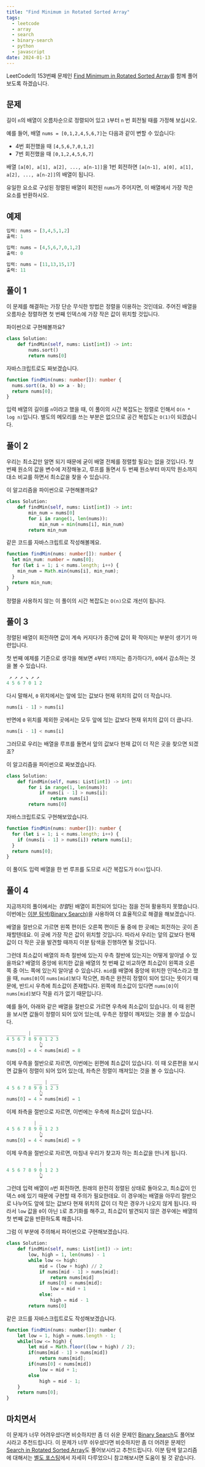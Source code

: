 ```yaml
---
title: "Find Minimum in Rotated Sorted Array"
tags:
  - leetcode
  - array
  - search
  - binary-search
  - python
  - javascript
date: 2024-01-13
---
```


LeetCode의 153번째 문제인 [Find Minimum in Rotated Sorted Array](https://leetcode.com/problems/find-minimum-in-rotated-sorted-array/)를 함께 풀어보도록 하겠습니다.

## 문제

길이 `n`의 배열이 오름차순으로 정렬되어 있고 `1`부터 `n` 번 회전될 때를 가정해 보십시오.

예를 들어, 배열 `nums = [0,1,2,4,5,6,7]`는 다음과 같이 변할 수 있습니다:

- 4번 회전했을 때 `[4,5,6,7,0,1,2]`
- 7번 회전했을 때 `[0,1,2,4,5,6,7]`

배열 `[a[0], a[1], a[2], ..., a[n-1]]`을 1번 회전하면 `[a[n-1], a[0], a[1], a[2], ..., a[n-2]]`의 배열이 됩니다.

유일한 요소로 구성된 정렬된 배열이 회전된 `nums`가 주어지면, 이 배열에서 가장 작은 요소를 반환하시오.

## 예제

```py
입력: nums = [3,4,5,1,2]
출력: 1
```

```py
입력: nums = [4,5,6,7,0,1,2]
출력: 0
```

```py
입력: nums = [11,13,15,17]
출력: 11
```

## 풀이 1

이 문제를 해결하는 가장 단순 무식한 방법은 정렬을 이용하는 것인데요.
주어진 배열을 오름차순 정렬하면 첫 번째 인덱스에 가장 작은 값이 위치할 것입니다.

파이썬으로 구현해볼까요?

```py
class Solution:
    def findMin(self, nums: List[int]) -> int:
        nums.sort()
        return nums[0]
```

자바스크립트로도 짜보겠습니다.

```ts
function findMin(nums: number[]): number {
  nums.sort((a, b) => a - b);
  return nums[0];
}
```

입력 배열의 길이를 `n`이라고 했을 때, 이 풀이의 시간 복잡도는 정렬로 인해서 `O(n * log n)`입니다.
별도의 메모리를 쓰는 부분은 없으므로 공간 복잡도는 `O(1)`이 되겠습니다.

## 풀이 2

우리는 최소값만 알면 되기 때문에 굳이 배열 전체를 정렬할 필요는 없을 것입니다.
첫 번째 원소의 값을 변수에 저장해놓고, 루프를 돌면서 두 번째 원소부터 마지막 원소까지 대소 비교를 하면서 최소값을 찾을 수 있습니다.

이 알고리즘을 파이썬으로 구현해볼까요?

```py
class Solution:
    def findMin(self, nums: List[int]) -> int:
        min_num = nums[0]
        for i in range(1, len(nums)):
            min_num = min(nums[i], min_num)
        return min_num
```

같은 코드를 자바스크립트로 작성해볼께요.

```ts
function findMin(nums: number[]): number {
  let min_num: number = nums[0];
  for (let i = 1; i < nums.length; i++) {
    min_num = Math.min(nums[i], min_num);
  }
  return min_num;
}
```

정렬을 사용하지 않는 이 풀이의 시간 복잡도는 `O(n)`으로 개선이 됩니다.

## 풀이 3

정렬된 배열이 회전하면 값이 계속 커지다가 중간에 값이 확 작아지는 부분이 생기기 마련입니다.

첫 번째 예제를 기준으로 생각을 해보면 `4`부터 `7`까지는 증가하다가, `0`에서 감소하는 것을 볼 수 있습니다.

```py
 ↗ ↗ ↗ ↘ ↗ ↗
4 5 6 7 0 1 2
```

다시 말해서, `0` 위치에서는 앞에 있는 값보다 현재 위치의 값이 더 작습니다.

```py
nums[i - 1] > nums[i]
```

반면에 `0` 위치를 제외한 곳에서는 모두 앞에 있는 값보다 현재 위치의 값이 더 큽니다.

```py
nums[i - 1] < nums[i]
```

그러므로 우리는 배열을 루프를 돌면서 앞의 값보다 현재 값이 더 작은 곳을 찾으면 되겠죠?

이 알고리즘을 파이썬으로 짜보겠습니다.

```py
class Solution:
    def findMin(self, nums: List[int]) -> int:
        for i in range(1, len(nums)):
            if nums[i - 1] > nums[i]:
                return nums[i]
        return nums[0]
```

자바스크립트로도 구현해보았습니다.

```ts
function findMin(nums: number[]): number {
  for (let i = 1; i < nums.length; i++) {
    if (nums[i - 1] > nums[i]) return nums[i];
  }
  return nums[0];
}
```

이 풀이도 입력 배열을 한 번 루프를 도므로 시간 복잡도가 `O(n)`입니다.

## 풀이 4

지금까지의 풀이에서는 *정렬*된 배열이 회전되어 있다는 점을 전혀 활용하지 못했습니다.
이번에는 [이분 탐색(Binary Search)](/algorithms/binary-search/)을 사용하여 더 효율적으로 해결을 해보겠습니다.

배열을 절반으로 가르면 왼쪽 편이든 오른쪽 편이든 둘 중에 한 곳에는 회전하는 곳이 존재할텐데요.
이 곳에 가장 작은 값이 위치할 것입니다.
따라서 우리는 앞의 값보다 현재 값이 더 작은 곳을 발견할 때까지 이분 탐색을 진행하면 될 것입니다.

그런데 최소값이 배열의 좌측 절반에 있는지 우측 절반에 있는지는 어떻게 알아낼 수 있을까요?
배열의 중앙에 위치한 값을 배열의 첫 번째 값 비교하면 최소값이 왼쪽과 오른쪽 중 어느 쪽에 있는지 알아낼 수 있습니다.
`mid`를 배열에 중앙에 위치한 인덱스라고 했을 때, `nums[0]`이 `nums[mid]`보다 작으면, 좌측은 완전히 정렬이 되어 있다는 뜻이기 때문에, 반드시 우측에 최소값이 존재합니다.
왼쪽에 최소값이 있다면 `nums[0]`이 `nums[mid]`보다 작을 리가 없기 때문입니다.

예를 들어, 아래와 같은 배열을 절반으로 가르면 우측에 최소값이 있습니다.
이 때 왼편을 보시면 값들이 정렬이 되어 있어 있는데, 우측은 정렬이 깨져있는 것을 볼 수 있습니다.

```py
_______ | _________
4 5 6 7 8 9 0 1 2 3
            👆
nums[0] = 4 < nums[mid] = 8
```

이제 우측을 절반으로 자르면, 이번에는 왼편에 최소값이 있습니다.
이 때 오른편을 보시면 값들이 정렬이 되어 있어 있는데, 좌측은 정렬이 깨져있는 것을 볼 수 있습니다.

```py
          ___ | ___
4 5 6 7 8 9 0 1 2 3
            👆
nums[0] = 4 > nums[mid] = 1
```

이제 좌측을 절반으로 자르면, 이번에는 우측에 최소값이 있습니다.

```py
          | _
4 5 6 7 8 9 0 1 2 3
            👆
nums[0] = 4 < nums[mid] = 9
```

이제 우측을 절반으로 자르면, 마침내 우리가 찾고자 하는 최소값을 만나게 됩니다.

```py
            |
4 5 6 7 8 9 0 1 2 3
            👆
```

그런데 입력 배열이 `n`번 회전하면, 원래의 완전히 정렬된 상태로 돌아오고, 최소값이 인덱스 `0`에 있기 때문에 구현할 때 주의가 필요한데요.
이 경우에는 배열을 아무리 절반으로 나누어도 앞에 있는 값보다 현재 위치의 값이 더 작은 경우가 나오지 않게 됩니다.
따라서 `low` 값을 `0`이 아닌 `1`로 초기화를 해주고, 최소값이 발견되지 않은 경우에는 배열의 첫 번째 값을 반환하도록 해줍니다.

그럼 이 부분에 주의해서 파이썬으로 구현해보겠습니다.

```py
class Solution:
    def findMin(self, nums: List[int]) -> int:
        low, high = 1, len(nums) - 1
        while low <= high:
            mid = (low + high) // 2
            if nums[mid - 1] > nums[mid]:
                return nums[mid]
            if nums[0] < nums[mid]:
                low = mid + 1
            else:
                high = mid - 1
        return nums[0]
```

같은 코드를 자바스크립트로도 작성해보겠습니다.

```js
function findMin(nums: number[]): number {
    let low = 1, high = nums.length - 1;
    while(low <= high) {
        let mid = Math.floor((low + high) / 2);
        if(nums[mid - 1] > nums[mid])
            return nums[mid];
        if(nums[0] < nums[mid])
            low = mid + 1;
        else
            high = mid - 1;
    }
    return nums[0];
}
```

## 마치면서

이 문제가 너무 어려우셨다면 비슷하지만 좀 더 쉬운 문제인 [Binary Search](/problems/binary-search/)도 풀어보시라고 추천드립니다.
이 문제가 너무 쉬우셨다면 비슷하지만 좀 더 어려운 문제인 [Search in Rotated Sorted Array](/problems/search-in-rotated-sorted-array/)도 풀어보시라고 추천드립니다.
이분 탐색 알고리즘에 대해서는 [별도 포스팅](/algorithms/binary-search/)에서 자세히 다루었으니 참고해보시면 도움이 될 것 같습니다.
